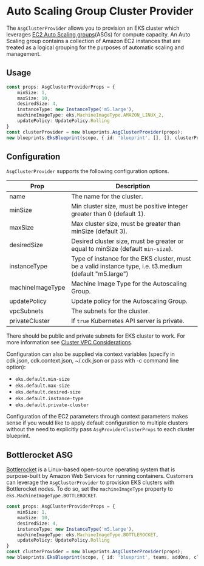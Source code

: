 # Auto Scaling Group Cluster Provider

The `AsgClusterProvider` allows you to provision an EKS cluster which leverages [EC2 Auto Scaling groups](https://docs.aws.amazon.com/autoscaling/ec2/userguide/AutoScalingGroup.html)(ASGs) for compute capacity. An Auto Scaling group contains a collection of Amazon EC2 instances that are treated as a logical grouping for the purposes of automatic scaling and management.

## Usage 

```typescript
const props: AsgClusterProviderProps = {
    minSize: 1,
    maxSize: 10,
    desiredSize: 4,
    instanceType: new InstanceType('m5.large'),
    machineImageType: eks.MachineImageType.AMAZON_LINUX_2,
    updatePolicy: UpdatePolicy.Rolling
}
const clusterProvider = new blueprints.AsgClusterProvider(props);
new blueprints.EksBlueprint(scope, { id: 'blueprint', [], [], clusterProvider });
```

## Configuration

`AsgClusterProvider` supports the following configuration options. 

| Prop              | Description |
|-------------------|-------------|
| name              | The name for the cluster.
| minSize           | Min cluster size, must be positive integer greater than 0 (default 1).
| maxSize           | Max cluster size, must be greater than minSize (default 3).
| desiredSize       | Desired cluster size, must be greater or equal to minSize (default `min-size`).
| instanceType      | Type of instance for the EKS cluster, must be a valid instance type, i.e. t3.medium (default "m5.large")
| machineImageType  | Machine Image Type for the Autoscaling Group.
| updatePolicy      | Update policy for the Autoscaling Group.
| vpcSubnets        | The subnets for the cluster.
| privateCluster    | If `true` Kubernetes API server is private. 

There should be public and private subnets for EKS cluster to work. For more information see [Cluster VPC Considerations](https://docs.aws.amazon.com/eks/latest/userguide/network_reqs.html).

Configuration can also be supplied via context variables (specify in cdk.json, cdk.context.json, ~/.cdk.json or pass with -c command line option):

- `eks.default.min-size`
- `eks.default.max-size` 
- `eks.default.desired-size`
- `eks.default.instance-type` 
- `eks.default.private-cluster`

Configuration of the EC2 parameters through context parameters makes sense if you would like to apply default configuration to multiple clusters without the need to explicitly pass `AsgProviderClusterProps` to each cluster blueprint.

## Bottlerocket ASG

[Bottlerocket](https://aws.amazon.com/bottlerocket/) is a Linux-based open-source operating system that is purpose-built by Amazon Web Services for running containers. Customers can leverage the `AsgClusterProvider` to provision EKS clusters with Bottlerocket nodes. To do so, set the `machineImageType` property to `eks.MachineImageType.BOTTLEROCKET`.

```typescript
const props: AsgClusterProviderProps = {
    minSize: 1,
    maxSize: 10,
    desiredSize: 4,
    instanceType: new InstanceType('m5.large'),
    machineImageType: eks.MachineImageType.BOTTLEROCKET,
    updatePolicy: UpdatePolicy.Rolling
}
const clusterProvider = new blueprints.AsgClusterProvider(props);
new blueprints.EksBlueprint(scope, { id: 'blueprint', teams, addOns, clusterProvider });
```

